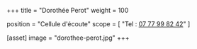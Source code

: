 +++
title = "Dorothée Perot"
weight = 100

position = "Cellule d'écoute"
scope = [
  "Tel : <a href='tel:07 77 99 82 42‬'>07 77 99 82 42‬</a>"
]

[asset]
  image = "dorothee-perot.jpg"
+++
